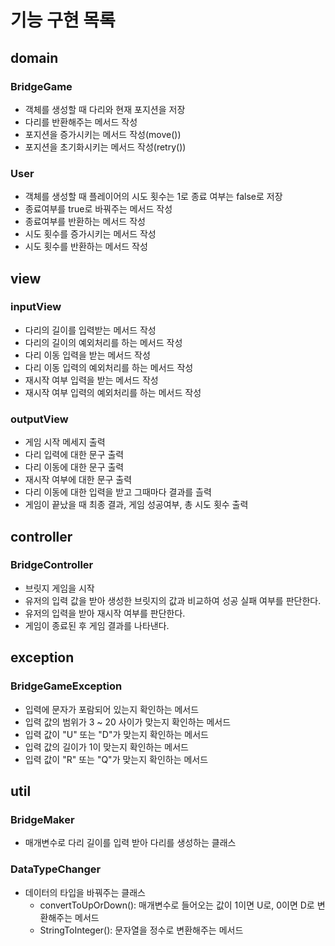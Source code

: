 # 기능 구현 목록

## domain

### BridgeGame
- 객체를 생성할 때 다리와 현재 포지션을 저장
- 다리를 반환해주는 메서드 작성
- 포지션을 증가시키는 메서드 작성(move())
- 포지션을 초기화시키는 메서드 작성(retry())


### User
- 객체를 생성할 때 플레이어의 시도 횟수는 1로 종료 여부는 false로 저장
- 종료여부를 true로 바꿔주는 메서드 작성
- 종료여부를 반환하는 메서드 작성
- 시도 횟수를 증가시키는 메서드 작성
- 시도 횟수를 반환하는 메서드 작성


## view

### inputView 

- 다리의 길이를 입력받는 메서드 작성
- 다리의 길이의 예외처리를 하는 메서드 작성
- 다리 이동 입력을 받는 메서드 작성
- 다리 이동 입력의 예외처리를 하는 메서드 작성
- 재시작 여부 입력을 받는 메서드 작성
- 재시작 여부 입력의 예외처리를 하는 메서드 작성

### outputView

- 게임 시작 메세지 출력
- 다리 입력에 대한 문구 출력
- 다리 이동에 대한 문구 출력
- 재시작 여부에 대한 문구 출력
- 다리 이동에 대한 입력을 받고 그때마다 결과를 츨력
- 게임이 끝났을 때 최종 결과, 게임 성공여부, 총 시도 횟수 출력

## controller

### BridgeController

- 브릿지 게임을 시작
- 유저의 입력 값을 받아 생성한 브릿지의 값과 비교하여 성공 실패 여부를 판단한다.
- 유저의 입력을 받아 재시작 여부를 판단한다.
- 게임이 종료된 후 게임 결과를 나타낸다.

## exception

### BridgeGameException

- 입력에 문자가 포람되어 있는지 확인하는 메서드
- 입력 값의 범위가 3 ~ 20 사이가 맞는지 확인하는 메서드
- 입력 값이 "U" 또는 "D"가 맞는지 확인하는 메서드
- 입력 값의 길이가 1이 맞는지 확인하는 메서드
- 입력 값이 "R" 또는 "Q"가 맞는지 확인하는 메서드


## util

### BridgeMaker

- 매개변수로 다리 길이를 입력 받아 다리를 생성하는 클래스

### DataTypeChanger

- 데이터의 타입을 바꿔주는 클래스
    - convertToUpOrDown(): 매개변수로 들어오는 값이 1이면 U로, 0이면 D로 변환해주는 메서드
    - StringToInteger(): 문자열을 정수로 변환해주는 메서드


